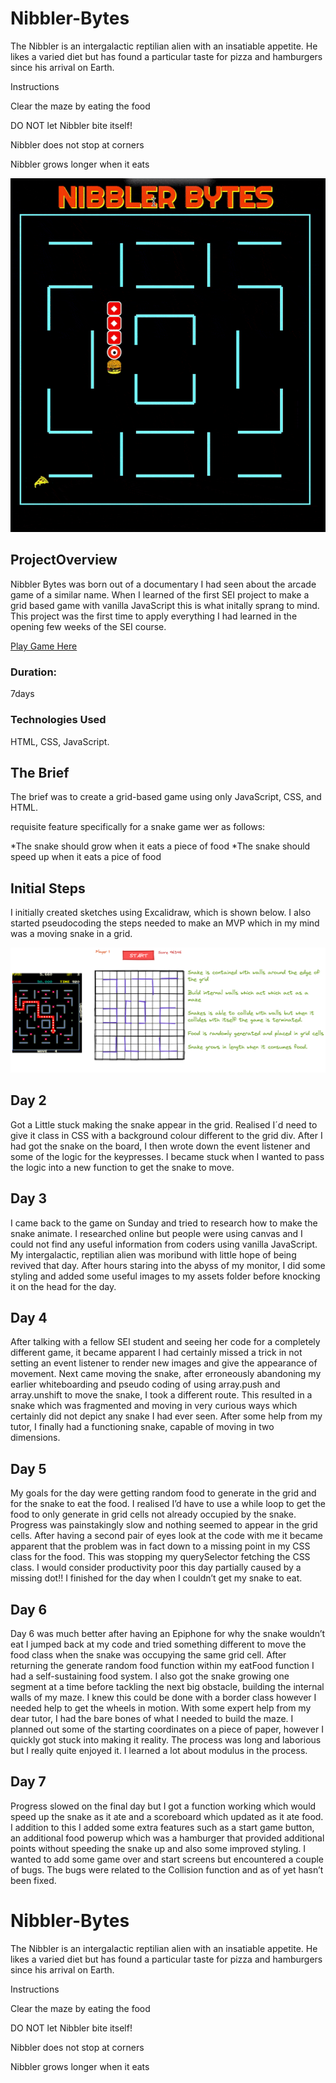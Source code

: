 # Nibbler-Bytes

The Nibbler is an intergalactic reptilian alien with an insatiable appetite. He likes a varied diet but has found a particular taste for pizza and hamburgers since his arrival on Earth.

Instructions

Clear the maze by eating the food

DO NOT let Nibbler bite itself!

Nibbler does not stop at corners

Nibbler grows longer when it eats

![](assets/nibbler-gameplay.gif)

## ProjectOverview

Nibbler Bytes was born out of a documentary I had seen about the arcade game of a similar name.
When I learned of the first SEI project to make a grid based game with vanilla JavaScript this is what initally sprang to mind. This project was the first time to apply everything I had learned in the opening few weeks of the SEI course.

[Play Game Here](https://beltonjohn.github.io/ga-project-1/)

### Duration:

7days

### Technologies Used

HTML, CSS, JavaScript.

## The Brief

The brief was to create a grid-based game using only JavaScript, CSS, and HTML.

requisite feature specifically for a snake game wer as follows:

*The snake should grow when it eats a piece of food
*The snake should speed up when it eats a pice of food

## Initial Steps

I initially created sketches using Excalidraw, which is shown below. I also started pseudocoding the steps needed to make an MVP which in my mind was a moving snake in a grid.

![](assets/NibblerBytes.png)

## Day 2

Got a Little stuck making the snake appear in the grid. Realised I´d need to give it class in CSS with a background colour different to the grid div. After I had got the snake on the board, I then wrote down the event listener and some of the logic for the keypresses. I became stuck when I wanted to pass the logic into a new function to get the snake to move.

## Day 3

I came back to the game on Sunday and tried to research how to make the snake animate. I researched online but people were using canvas and I could not find any useful information from coders using vanilla JavaScript. My intergalactic, reptilian alien was moribund with little hope of being revived that day. After hours staring into the abyss of my monitor, I did some styling and added some useful images to my assets folder before knocking it on the head for the day.

## Day 4

After talking with a fellow SEI student and seeing her code for a completely different game, it became apparent I had certainly missed a trick in not setting an event listener to render new images and give the appearance of movement. Next came moving the snake, after erroneously abandoning my earlier whiteboarding and pseudo coding of using array.push and array.unshift to move the snake, I took a different route. This resulted in a snake which was fragmented and moving in very curious ways which certainly did not depict any snake I had ever seen. After some help from my tutor, I finally had a functioning snake, capable of moving in two dimensions.

## Day 5

My goals for the day were getting random food to generate in the grid and for the snake to eat the food. I realised I’d have to use a while loop to get the food to only generate in grid cells not already occupied by the snake. Progress was painstakingly slow and nothing seemed to appear in the grid cells. After having a second pair of eyes look at the code with me it became apparent that the problem was in fact down to a missing point in my CSS class for the food. This was stopping my querySelector fetching the CSS class. I would consider productivity poor this day partially caused by a missing dot!! I finished for the day when I couldn’t get my snake to eat.

## Day 6

Day 6 was much better after having an Epiphone for why the snake wouldn’t eat I jumped back at my code and tried something different to move the food class when the snake was occupying the same grid cell. After returning the generate random food function within my eatFood function I had a self-sustaining food system. I also got the snake growing one segment at a time before tackling the next big obstacle, building the internal walls of my maze. I knew this could be done with a border class however I needed help to get the wheels in motion. With some expert help from my dear tutor, I had the bare bones of what I needed to build the maze. I planned out some of the starting coordinates on a piece of paper, however I quickly got stuck into making it reality. The process was long and laborious but I really quite enjoyed it. I learned a lot about modulus in the process.

## Day 7

Progress slowed on the final day but I got a function working which would speed up the snake as it ate and a scoreboard which updated as it ate food. I addition to this I added some extra features such as a start game button, an additional food powerup which was a hamburger that provided additional points without speeding the snake up and also some improved styling. I wanted to add some game over and start screens but encountered a couple of bugs. The bugs were related to the Collision function and as of yet hasn’t been fixed.

# Nibbler-Bytes

The Nibbler is an intergalactic reptilian alien with an insatiable appetite. He likes a varied diet but has found a particular taste for pizza and hamburgers since his arrival on Earth.

Instructions

Clear the maze by eating the food

DO NOT let Nibbler bite itself!

Nibbler does not stop at corners

Nibbler grows longer when it eats

